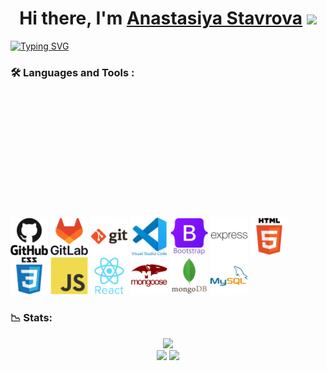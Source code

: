 <h1 align="center">Hi there, I'm <a href="https://vk.com/an_stavrova" target="_blank">Anastasiya Stavrova</a> 
<img src="https://github.com/blackcater/blackcater/raw/main/images/Hi.gif" height="32"/></h1>

[![Typing SVG](https://readme-typing-svg.herokuapp.com?font=Fira+Code&size=30&duration=10000&pause=30000&color=000000&center=true&vCenter=true&width=1500&lines=Student+of+the+2nd+year+of+the+TSU+Higher+IT+School%2C+beginning+frontend+developer.+)](https://git.io/typing-svg)

### :hammer_and_wrench: Languages and Tools :
<div style="margin-top: 200px; display: inline-block;">
  <img src="https://raw.githubusercontent.com/devicons/devicon/ca28c779441053191ff11710fe24a9e6c23690d6/icons/github/github-original-wordmark.svg" width="60px"/>
  <img src="https://raw.githubusercontent.com/devicons/devicon/ca28c779441053191ff11710fe24a9e6c23690d6/icons/gitlab/gitlab-original-wordmark.svg" width="60px"/>
  <img src="https://raw.githubusercontent.com/devicons/devicon/ca28c779441053191ff11710fe24a9e6c23690d6/icons/git/git-original-wordmark.svg" width="60px"/>
  <img src="https://raw.githubusercontent.com/devicons/devicon/ca28c779441053191ff11710fe24a9e6c23690d6/icons/vscode/vscode-original-wordmark.svg" width="60px"/>
  <img src="https://raw.githubusercontent.com/devicons/devicon/ca28c779441053191ff11710fe24a9e6c23690d6/icons/bootstrap/bootstrap-original-wordmark.svg" width="60px"/>
  <img src="https://raw.githubusercontent.com/devicons/devicon/ca28c779441053191ff11710fe24a9e6c23690d6/icons/express/express-original-wordmark.svg" width="60px"/>
  <img src="https://raw.githubusercontent.com/devicons/devicon/ca28c779441053191ff11710fe24a9e6c23690d6/icons/html5/html5-original-wordmark.svg" width="60px"/>
  <img src="https://raw.githubusercontent.com/devicons/devicon/ca28c779441053191ff11710fe24a9e6c23690d6/icons/css3/css3-original-wordmark.svg" width="60px"/>
  <img src="https://raw.githubusercontent.com/devicons/devicon/ca28c779441053191ff11710fe24a9e6c23690d6/icons/javascript/javascript-original.svg" width="60px"/>
  <img src="https://raw.githubusercontent.com/devicons/devicon/ca28c779441053191ff11710fe24a9e6c23690d6/icons/react/react-original-wordmark.svg" width="60px"/>
  <img src="https://raw.githubusercontent.com/devicons/devicon/ca28c779441053191ff11710fe24a9e6c23690d6/icons/mongoose/mongoose-original-wordmark.svg" width="60px"/>
  <img src="https://raw.githubusercontent.com/devicons/devicon/ca28c779441053191ff11710fe24a9e6c23690d6/icons/mongodb/mongodb-original-wordmark.svg" width="60px"/>
  <img src="https://raw.githubusercontent.com/devicons/devicon/ca28c779441053191ff11710fe24a9e6c23690d6/icons/mysql/mysql-original-wordmark.svg" width="60px"/>
</div>

### 📉 Stats:
<div align="center">

  <img src="http://github-profile-summary-cards.vercel.app/api/cards/profile-details?username=Anastasiya-Stavrova&theme=algolia" />

  <div align="center">
    <img src="http://github-profile-summary-cards.vercel.app/api/cards/stats?username=Anastasiya-Stavrova&theme=algolia" />
    <img src="http://github-profile-summary-cards.vercel.app/api/cards/productive-time?username=Anastasiya-Stavrova&theme=algolia&utcOffset=8"/> 
  </div>

</div>




<!---
AnastasiaStavrova/AnastasiaStavrova is a ✨ special ✨ repository because its `README.md` (this file) appears on your GitHub profile.
You can click the Preview link to take a look at your changes.
--->
